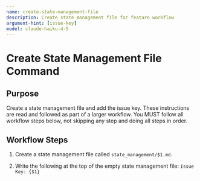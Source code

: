 ```yaml
---
name: create-state-management-file
description: Create state management file for feature workflow
argument-hint: [issue-key]
model: claude-haiku-4-5
---
```


# Create State Management File Command

## Purpose

Create a state management file and add the issue key.
These instructions are read and followed as part of a larger workflow.
You MUST follow all workflow steps below, not skipping any step and doing all steps in order.

## Workflow Steps

1. Create a state management file called `state_management/$1.md`.

2. Write the following at the top of the empty state management file:
`Issue Key: {$1}`
